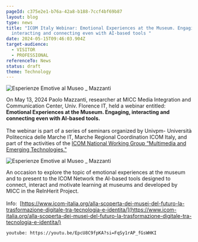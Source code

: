 ```yaml
---
pageId: c375e2e1-b76a-42a8-b188-7ccf4bf69b87
layout: blog
type: news
title: "ICOM Italy Webinar: Emotional Experiences at the Museum. Engaging,
  interacting and connecting even with AI-based tools "
date: 2024-05-15T09:46:03.904Z
target-audience:
  - VISITOR
  - PROFESSIONAL
referenceTo: News
status: draft
theme: Technology
---
```



![Esperienze Emotive al Museo _ Mazzanti](https://ucarecdn.com/649de358-d54b-482b-95d9-5576e56b9028/ "Esperienze Emotive al Museo _ Mazzanti")

On May 13, 2024 Paolo Mazzanti, researcher at MICC Media Integration and Communication Center, Univ. Florence IT, held a webinar entitled: **Emotional Experiences at the Museum. Engaging, interacting and connecting even with AI-based tools.** \
\
The webinar is part of a series of seminars organized by Univpm- Università Politecnica delle Marche IT, Marche Regional Coordination ICOM Italy, and part of the activities of the [ICOM National Working Group “Multimedia and Emerging Technologies."](https://www.icom-italia.org/gruppo-di-lavoro-multimedia-e-tecnologie-emergenti/)

![Esperienze Emotive al Museo _ Mazzanti](https://ucarecdn.com/b1303eca-dc8f-4438-be80-a5e041f14fc4/ "Esperienze Emotive al Museo _ Mazzanti")

An occasion to explore the topic of emotional experiences at the museum and to present to the ICOM Network the AI-based tools designed to connect, interact and motivate learning at museums and developed by MICC in the ReInHerit Project.\
\
Info:  [https://www.icom-italia.org/​alla-scoperta-dei-musei-del-​futuro-la-trasformazione-​digitale-tra-tecnologia-e-​identita/](https://www.icom-italia.org/alla-scoperta-dei-musei-del-futuro-la-trasformazione-digitale-tra-tecnologia-e-identita/)

`youtube: https://youtu.be/EpcU8C9fpKA?si=FqSy1rAP_fGsWHKI`